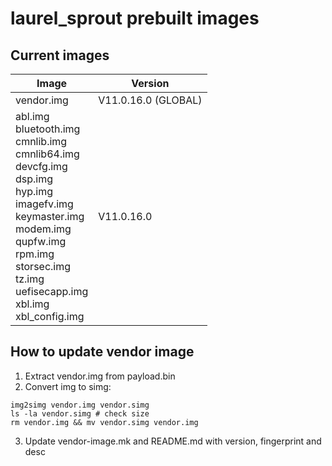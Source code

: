 # laurel_sprout prebuilt images

## Current images
| Image                                                                                                                                                                                                                                   | Version    |
|-----------------------------------------------------------------------------------------------------------------------------------------------------------------------------------------------------------------------------------------|------------|
| vendor.img                                                                                                                                                                                                                              | V11.0.16.0 (GLOBAL) |
| abl.img<br>bluetooth.img<br>cmnlib.img<br>cmnlib64.img<br>devcfg.img<br>dsp.img<br>hyp.img<br>imagefv.img<br>keymaster.img<br>modem.img<br>qupfw.img<br>rpm.img<br>storsec.img<br>tz.img<br>uefisecapp.img<br>xbl.img<br>xbl_config.img | V11.0.16.0  |

## How to update vendor image
1. Extract vendor.img from payload.bin
2. Convert img to simg:
```
img2simg vendor.img vendor.simg
ls -la vendor.simg # check size
rm vendor.img && mv vendor.simg vendor.img
```
3. Update vendor-image.mk and README.md with version, fingerprint and desc
